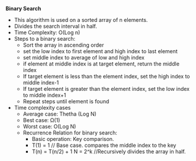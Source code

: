 **Binary Search**

- This algorithm is used on a sorted array of n elements. 
- Divides the search interval in half. 
- Time Complexity: O(Log n)
- Steps to a binary search:
	- Sort the array in ascending order
	- set the low index to first element and high index to last element
	- set middle index to average of low and high index
	- if element at middle index is at target element, return the middle index 
	- If target element is less than the element index, set the high index to middle index-1
	- If target element is greater than the element index, set the low index to middle index+1
	- Repeat steps until element is found
- Time complexity cases
	- Average case: Thetha (Log N)
	- Best case: Ω(1)
	- Worst case: O(Log N)
	- Recurrence Relation for binary search:
		- Basic operation: Key comparison.
		- T(1) = 1  // Base case. compares the middle index to the key 
		- T(n) = T(n/2) + 1  N = 2^k   //Recursively divides the array in half. 


```

```
